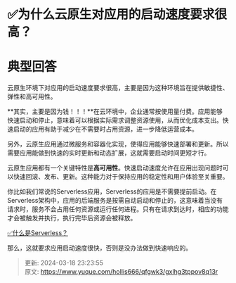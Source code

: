 # ✅为什么云原生对应用的启动速度要求很高？

# 典型回答


云原生环境下对应用的启动速度要求很高，主要是因为这种环境旨在提供敏捷性、弹性和高可用性。



**其实，主要是因为钱！！！**在云环境中，企业通常按使用量付费。应用能够快速启动和停止，意味着可以根据实际需求调整资源使用，从而优化成本支出。快速启动的应用有助于减少在不需要时占用资源，进一步降低运营成本。



另外，云原生应用通过微服务和容器化实现，使得应用能够快速部署和更新。所以需要应用能做到快速的实时更新和动态扩展，这就需要启动时间更短才行。



云原生应用都有一个关键特性是**高可用性**。快速启动速度允许在应用出现问题时可以快速回滚、发布、更新。这种能力对于保持应用的稳定性和用户体验至关重要。



你比如我们常说的Serverless应用，Serverless的应用是不需要提前启动。在Serverless架构中，应用的后端服务是按需自动启动和停止的，这意味着当没有请求时，服务不会占用任何资源或运行任何进程。只有在请求到达时，相应的功能才会被触发并执行，执行完毕后资源会被释放。



[✅什么是Serverless？](https://www.yuque.com/hollis666/qfgwk3/lco3if6kdlrrd1pd)



那么，这就要求应用启动速度很快，否则是没办法做到快速响应的。



> 更新: 2024-03-18 23:23:55  
> 原文: <https://www.yuque.com/hollis666/qfgwk3/gxlhg3tppov8q13r>